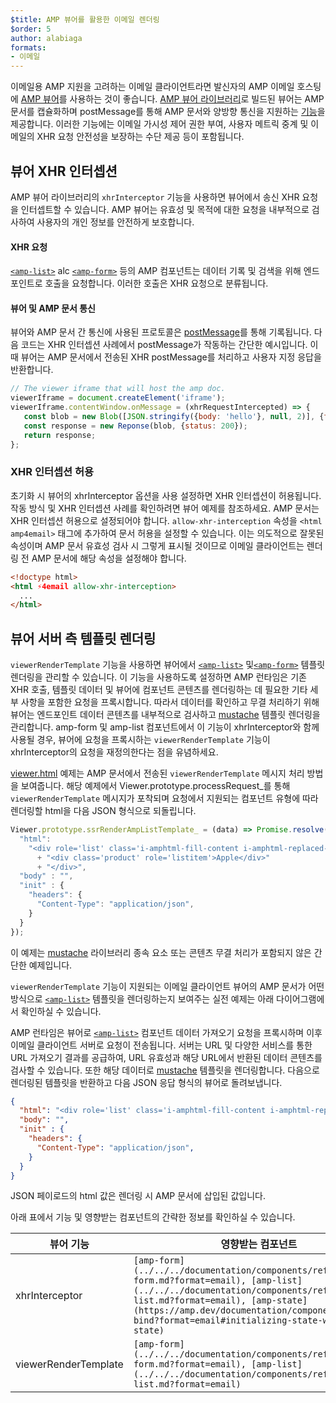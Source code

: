 ```yaml
---
$title: AMP 뷰어를 활용한 이메일 렌더링
$order: 5
author: alabiaga
formats:
- 이메일
---
```


이메일용 AMP 지원을 고려하는 이메일 클라이언트라면 발신자의 AMP 이메일 호스팅에 [AMP 뷰어](https://github.com/ampproject/amphtml/blob/master/extensions/amp-viewer-integration/integrating-viewer-with-amp-doc-guide.md)를 사용하는 것이 좋습니다. [AMP 뷰어 라이브러리](https://github.com/ampproject/amphtml/tree/master/extensions/amp-viewer-integration)로 빌드된 뷰어는 AMP 문서를 캡슐화하며 postMessage를 통해 AMP 문서와 양방향 통신을 지원하는 [기능](https://github.com/ampproject/amphtml/blob/master/extensions/amp-viewer-integration/CAPABILITIES.md)을 제공합니다. 이러한 기능에는 이메일 가시성 제어 권한 부여, 사용자 메트릭 중계 및 이메일의 XHR 요청 안전성을 보장하는 수단 제공 등이 포함됩니다.

## 뷰어 XHR 인터셉션

AMP 뷰어 라이브러리의 `xhrInterceptor` 기능을 사용하면 뷰어에서 송신 XHR 요청을 인터셉트할 수 있습니다. AMP 뷰어는 유효성 및 목적에 대한 요청을 내부적으로 검사하여 사용자의 개인 정보를 안전하게 보호합니다.

#### XHR 요청

[`<amp-list>`](../../../documentation/components/reference/amp-list.md?format=email) alc [`<amp-form>`](../../../documentation/components/reference/amp-form.md?format=email) 등의 AMP 컴포넌트는 데이터 기록 및 검색을 위해 엔드포인트로 호출을 요청합니다. 이러한 호출은 XHR 요청으로 분류됩니다.

#### 뷰어 및 AMP 문서 통신

뷰어와 AMP 문서 간 통신에 사용된 프로토콜은 [postMessage](https://developer.mozilla.org/en-US/docs/Web/API/Window/postMessage)를 통해 기록됩니다. 다음 코드는 XHR 인터셉션 사례에서 postMessage가 작동하는 간단한 예시입니다. 이때 뷰어는 AMP 문서에서 전송된 XHR postMessage를 처리하고 사용자 지정 응답을 반환합니다.

```js
// The viewer iframe that will host the amp doc.
viewerIframe = document.createElement('iframe');
viewerIframe.contentWindow.onMessage = (xhrRequestIntercepted) => {
   const blob = new Blob([JSON.stringify({body: 'hello'}, null, 2)], {type: 'application/json'});
   const response = new Reponse(blob, {status: 200});
   return response;
};
```

### XHR 인터셉션 허용

초기화 시 뷰어의 xhrInterceptor 옵션을 사용 설정하면 XHR 인터셉션이 허용됩니다. 작동 방식 및 XHR 인터셉션 사례를 확인하려면 뷰어 예제를 참조하세요. AMP 문서는 XHR 인터셉션 허용으로 설정되어야 합니다. `allow-xhr-interception` 속성을 `<html amp4email>` 태그에 추가하여 문서 허용을 설정할 수 있습니다. 이는 의도적으로 잘못된 속성이며 AMP 문서 유효성 검사 시 그렇게 표시될 것이므로 이메일 클라이언트는 렌더링 전 AMP 문서에 해당 속성을 설정해야 합니다.

```html
<!doctype html>
<html ⚡4email allow-xhr-interception>
  ...
</html>
```

## 뷰어 서버 측 템플릿 렌더링

`viewerRenderTemplate` 기능을 사용하면 뷰어에서 [`<amp-list>`](../../../documentation/components/reference/amp-list.md?format=email) 및[`<amp-form>`](../../../documentation/components/reference/amp-form.md?format=email) 템플릿 렌더링을 관리할 수 있습니다. 이 기능을 사용하도록 설정하면 AMP 런타임은 기존 XHR 호출, 템플릿 데이터 및 뷰어에 컴포넌트 콘텐츠를 렌더링하는 데 필요한 기타 세부 사항을 포함한 요청을 프록시합니다. 따라서 데이터를 확인하고 무결 처리하기 위해 뷰어는 엔드포인트 데이터 콘텐츠를 내부적으로 검사하고 [mustache](https://mustache.github.io/) 템플릿 렌더링을 관리합니다. amp-form 및 amp-list 컴포넌트에서 이 기능이 xhrInterceptor와 함께 사용될 경우, 뷰어에 요청을 프록시하는 `viewerRenderTemplate` 기능이 xhrInterceptor의 요청을 재정의한다는 점을 유념하세요.

[viewer.html](https://github.com/ampproject/amphtml/blob/master/examples/viewer.html) 예제는 AMP 문서에서 전송된 `viewerRenderTemplate` 메시지 처리 방법을 보여줍니다. 해당 예제에서 Viewer.prototype.processRequest_를 통해 `viewerRenderTemplate` 메시지가 포착되며 요청에서 지원되는 컴포넌트 유형에 따라 렌더링할 html을 다음 JSON 형식으로 되돌립니다.

```js
Viewer.prototype.ssrRenderAmpListTemplate_ = (data) => Promise.resolve({
  "html":
    "<div role='list' class='i-amphtml-fill-content i-amphtml-replaced-content'>"
      + "<div class='product' role='listitem'>Apple</div>"
      + "</div>",
  "body" : "",
  "init" : {
    "headers": {
      "Content-Type": "application/json",
    }
  }
});
```

이 예제는 [mustache](https://mustache.github.io/) 라이브러리 종속 요소 또는 콘텐츠 무결 처리가 포함되지 않은 간단한 예제입니다.

`viewerRenderTemplate` 기능이 지원되는 이메일 클라이언트 뷰어의 AMP 문서가 어떤 방식으로 [`<amp-list>`](../../../documentation/components/reference/amp-list.md?format=email) 템플릿을 렌더링하는지 보여주는 실전 예제는 아래 다이어그램에서 확인하실 수 있습니다.

<amp-img alt="Viewer render template diagram" layout="responsive" width="372" height="279" src="/static/img/docs/viewer_render_template_diagram.png">
</amp-img>

AMP 런타임은 뷰어로 [`<amp-list>`](../../../documentation/components/reference/amp-list.md?format=email) 컴포넌트 데이터 가져오기 요청을 프록시하며 이후 이메일 클라이언트 서버로 요청이 전송됩니다. 서버는 URL 및 다양한 서비스를 통한 URL 가져오기 결과를 공급하여, URL 유효성과 해당 URL에서 반환된 데이터 콘텐츠를 검사할 수 있습니다. 또한 해당 데이터로 [mustache](https://mustache.github.io/) 템플릿을 렌더링합니다. 다음으로 렌더링된 템플릿을 반환하고 다음 JSON 응답 형식의 뷰어로 돌려보냅니다.

```json
{
  "html": "<div role='list' class='i-amphtml-fill-content i-amphtml-replaced-content'> <div class='product' role='listitem'>List item 1</div> <div class='product' role='listitem'>List item 2</div> </div>",
  "body": "",
  "init" : {
    "headers": {
      "Content-Type": "application/json",
    }
  }
}
```

JSON 페이로드의 html 값은 렌더링 시 AMP 문서에 삽입된 값입니다.

아래 표에서 기능 및 영향받는 컴포넌트의 간략한 정보를 확인하실 수 있습니다.

<table>
  <thead>
    <tr>
      <th width="30%">뷰어 기능</th>
      <th>영향받는 컴포넌트</th>
    </tr>
  </thead>
  <tbody>
    <tr>
      <td>xhrInterceptor</td>
      <td><code>[amp-form](../../../documentation/components/reference/amp-form.md?format=email), [amp-list](../../../documentation/components/reference/amp-list.md?format=email), [amp-state](https://amp.dev/documentation/components/amp-bind?format=email#initializing-state-with-amp-state)</code></td>
    </tr>
     <tr>
       <td>viewerRenderTemplate</td>
       <td><code>[amp-form](../../../documentation/components/reference/amp-form.md?format=email), [amp-list](../../../documentation/components/reference/amp-list.md?format=email)</code></td>
    </tr>
  </tbody>
</table>

